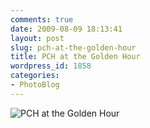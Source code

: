 ```yaml
---
comments: true
date: 2009-08-09 18:13:41
layout: post
slug: pch-at-the-golden-hour
title: PCH at the Golden Hour
wordpress_id: 1858
categories:
- PhotoBlog
---
```


![PCH at the Golden Hour](http://ryanfitzer.com/main/wp-content/uploads/2009/08/DSC_0146.jpg)
